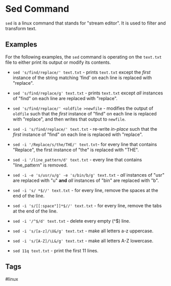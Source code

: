 # Sed Command

`sed` is a linux command that stands for "stream editor". It is used to filter and transform text.   

## Examples
For the following examples, the `sed` command is operating on the `text.txt` file to either print its output or modify its contents.  

* `sed 's/find/replace/' text.txt` - prints `text.txt` except the *first* instance of the string matching 'find' on each line is replaced with "replace".   

* `sed 's/find/replace/g' text.txt` - prints `text.txt` except *all* instances of "find" on each line are replaced with "replace".   

* `sed 's/find/replace/' <oldfile >newfile` - modifies the output of `oldfile` such that the *first* instance of "find" on each line is replaced with "replace", and then writes that output to `newfile`.  

* `sed -i 's/find/replace/' text.txt` - re-write *in-place* such that the *first* instance of "find" on each line is replaced with "replace".  

* `sed -i '/Replace/s/the/THE/' text.txt`- for every line that contains "Replace", the first instance of "the" is replaced with "THE".  

* `sed -i '/line_pattern/d' text.txt` - every line that contains "line_pattern" is removed.  

* `sed -i -e 's/usr/u/g' -e 's/bin/b/g' text.txt` - *all* instances of "usr" are replaced with "u" **and** *all* instances of "bin" are replaced with "b".  

* `sed -i 's/ *$//' text.txt` - for every line, remove the spaces at the end of the line.  

* `sed -i 's/[[:space"]]*$//' text.txt` - for every line, remove the tabs at the end of the line.  

* `sed -i '/^$/d' text.txt` - delete every empty (^$) line.   

* `sed -i 's/[a-z]/\U&/g' text.txt` - make all letters a-z uppercase.  

* `sed -i 's/[A-Z]/\L&/g' text.txt` - make all letters A-Z lowercase.  

* `sed 11q text.txt` - print the first 11 lines.   

## Tags
#linux
